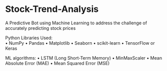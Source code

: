 # Stock-Trend-Analysis
A Predictive Bot using Machine Learning to address the challenge of accurately predicting stock prices

Python Libraries Used:<br>
  •	NumPy
  •	Pandas
  •	Matplotlib
  •	Seaborn
  •	scikit-learn
  •	TensorFlow or Keras


ML algorithms:
  •	LSTM (Long Short-Term Memory)
  •	MinMaxScaler
  •	Mean Absolute Error (MAE)
  •	Mean Squared Error (MSE)
